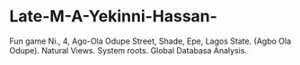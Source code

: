 # Late-M-A-Yekinni-Hassan-
Fun game 
Ni., 4, Ago-Ola Odupe Street, Shade, Epe, Lagos State. (Agbo Ola Odupe). 
Natural Views. 
System roots. 
Global Databasa Analysis. 
